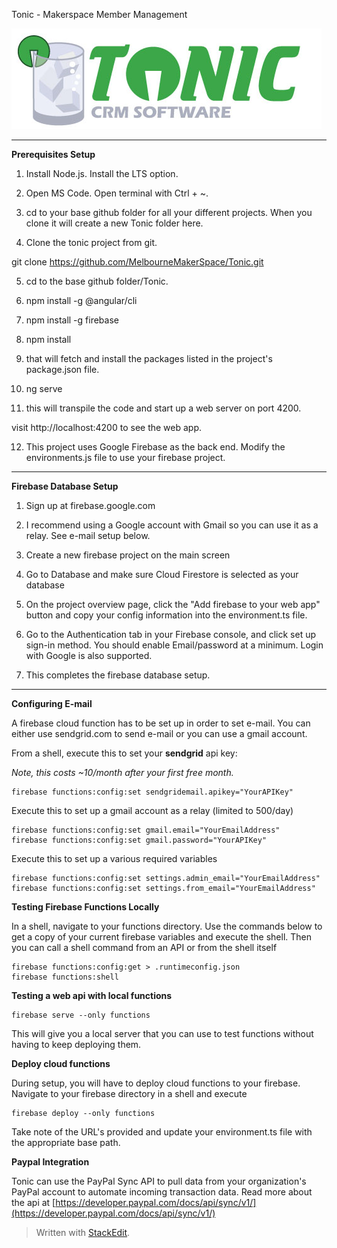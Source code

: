 Tonic - Makerspace Member Management

![Tonic Logo](https://github.com/MelbourneMakerSpace/Tonic/blob/master/src/assets/Logo.jpg?raw=true)

---

**Prerequisites Setup**

1.  Install Node.js. Install the LTS option.

2.  Open MS Code. Open terminal with Ctrl + ~.

3.  cd to your base github folder for all your different projects. When you clone it will create a new Tonic folder here.

4.  Clone the tonic project from git.

git clone https://github.com/MelbourneMakerSpace/Tonic.git

5.  cd to the base github folder/Tonic.

6.  npm install -g @angular/cli

7.  npm install -g firebase

8.  npm install

9.  that will fetch and install the packages listed in the project's package.json file.

10. ng serve

11. this will transpile the code and start up a web server on port 4200.

visit http://localhost:4200 to see the web app.

12. This project uses Google Firebase as the back end. Modify the environments.js file to use your firebase project.

---

**Firebase Database Setup**

1.  Sign up at firebase.google.com

1.  I recommend using a Google account with Gmail so you can use it as a relay. See e-mail setup below.

1.  Create a new firebase project on the main screen

1.  Go to Database and make sure Cloud Firestore is selected as your database

1.  On the project overview page, click the "Add firebase to your web app" button and copy your config information into the environment.ts file.

1.  Go to the Authentication tab in your Firebase console, and click set up sign-in method. You should enable Email/password at a minimum. Login with Google is also supported.

1.  This completes the firebase database setup.

---

**Configuring E-mail**

A firebase cloud function has to be set up in order to set e-mail. You can either use sendgrid.com to send e-mail or you can use a gmail account.

From a shell, execute this to set your **sendgrid** api key:

_Note, this costs ~10/month after your first free month._

```
firebase functions:config:set sendgridemail.apikey="YourAPIKey"
```

Execute this to set up a gmail account as a relay (limited to 500/day)

```
firebase functions:config:set gmail.email="YourEmailAddress"
firebase functions:config:set gmail.password="YourAPIKey"
```

Execute this to set up a various required variables

```
firebase functions:config:set settings.admin_email="YourEmailAddress"
firebase functions:config:set settings.from_email="YourEmailAddress"
```

**Testing Firebase Functions Locally**

In a shell, navigate to your functions directory. Use the commands below to get a copy of your current firebase variables and execute the shell. Then you can call a shell command from an API or from the shell itself

```
firebase functions:config:get > .runtimeconfig.json
firebase functions:shell
```

**Testing a web api with local functions**

```
firebase serve --only functions
```

This will give you a local server that you can use to test functions without having to keep deploying them.

**Deploy cloud functions**

During setup, you will have to deploy cloud functions to your firebase. Navigate to your firebase directory in a shell and execute

```
firebase deploy --only functions
```

Take note of the URL's provided and update your environment.ts file with the appropriate base path.

**Paypal Integration**

Tonic can use the PayPal Sync API to pull data from your organization's PayPal account to automate incoming transaction data. Read more about the api at [https://developer.paypal.com/docs/api/sync/v1/](https://developer.paypal.com/docs/api/sync/v1/)

> Written with [StackEdit](https://stackedit.io/).
